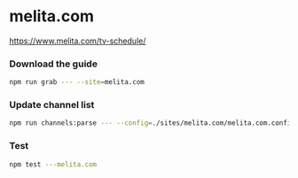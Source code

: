 # melita.com

https://www.melita.com/tv-schedule/

### Download the guide

```sh
npm run grab --- --site=melita.com
```

### Update channel list

```sh
npm run channels:parse --- --config=./sites/melita.com/melita.com.config.js --output=./sites/melita.com/melita.com.channels.xml
```

### Test

```sh
npm test ---melita.com
```
